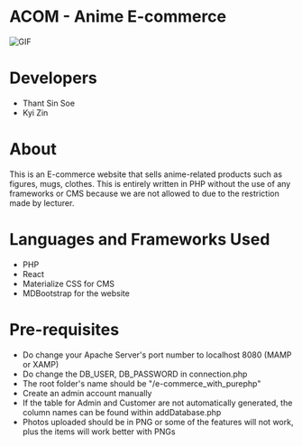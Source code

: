 # ACOM - Anime E-commerce 
![GIF](https://media.giphy.com/media/l3mZqIG8PB2d4YFaM/giphy.gif)



# Developers
* Thant Sin Soe
* Kyi Zin

# About
This is an E-commerce website that sells anime-related products such as figures, mugs, clothes. This is entirely written in PHP without the use of any frameworks or CMS because we are not allowed to due to the restriction made by lecturer.

# Languages and Frameworks Used
* PHP
* React
* Materialize CSS for CMS
* MDBootstrap for the website

# Pre-requisites
* Do change your Apache Server's port number to localhost 8080 (MAMP or XAMP)
* Do change the DB_USER, DB_PASSWORD in connection.php
* The root folder's name should be "/e-commerce_with_purephp"
* Create an admin account manually
* If the table for Admin and Customer are not automatically generated, the column names can be found within addDatabase.php
* Photos uploaded should be in PNG or some of the features will not work, plus the items will work better with PNGs